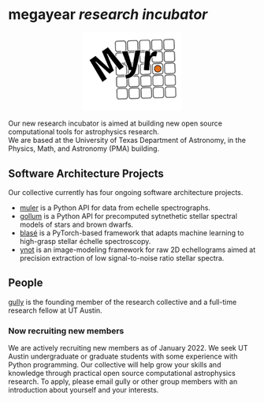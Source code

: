 # megayear *research incubator*

<p style="text-align:center;"><img src="assets/Myr_logo.png" alt="megayear" width=200/></p>

Our new research incubator is aimed at building new open source computational tools for astrophysics research.  
We are based at the University of Texas Department of Astronomy, in the Physics, Math, and Astronomy (PMA) building.  


## Software Architecture Projects

Our collective currently has four ongoing software architecture projects.

- [muler](https://muler.readthedocs.io/en/latest/) is a Python API for data from echelle spectrographs.
- [gollum](https://gollum-astro.readthedocs.io/en/latest/) is a Python API for precomputed sytnethetic stellar spectral models of stars and brown dwarfs.
- [blasé](https://blase.readthedocs.io/en/latest/) is a PyTorch-based framework that adapts machine learning to high-grasp stellar échelle spectroscopy. 
- [ynot](https://ynot.readthedocs.io/en/latest/) is an image-modeling framework for raw 2D echellograms aimed at precision extraction of low signal-to-noise ratio stellar spectra.


## People

[gully](http://gully.github.io) is the founding member of the research collective and a full-time research fellow at UT Austin.

### Now recruiting new members
We are actively recruiting new members as of January 2022.  We seek UT Austin undergraduate or graduate students with some experience with Python programming.  Our collective will help grow your skills and knowledge through practical open source computational astrophysics research.  To apply, please email gully or other group members with an introduction about yourself and your interests.  

